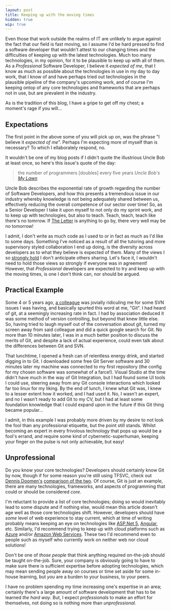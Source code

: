 ```yaml
---
layout: post
title: Keeping up with the moving times
hidden: true
wip: true
---
```


Even those that work outside the realms of IT are unlikely to argue against the fact that our field is fast moving, so I assume I'd be hard pressed to find a software developer that wouldn't attest to our changing times and the difficulties of keeping up with the latest technologies. Much too many technologies, in my opinion, for it to be plausible to keep up with all of them. As a _Professional_ Software Developer, I believe it _expected of me_, that I know as much as possible about the technologies in use in my day to day work, that I know of and have perhaps tried out technologies in the plausible pipeline of the company's upcoming work, and of course I'm keeping ontop of any core technologies and frameworks that are perhaps not in use, but are prevalent in the industry.

As is the tradition of this blog, I have a gripe to get off my chest; a moment's rage if you will...

## Expectations

The first point in the above some of you will pick up on, was the phrase "I believe it _expected of me_". Perhaps I'm expecting more of myself than is necessary? To which I ellaborately respond, no.

It wouldn't be one of my blog posts if I didn't quote the illustrious Uncle Bob at least once, so here's this issue's quote of the day:

> the number of programmers [doubles] every five years
_Uncle Bob's [My Lawn](http://blog.cleancoder.com/uncle-bob/2014/06/20/MyLawn.html)_

Uncle Bob describes the exponential rate of growth regarding the number of Software Developers, and how this presents a tremendous issue in our industry whereby knowledge is not being adequately shared between us, effectively reducing the overall competence of our sector over time! So, as a Senior Developer I take it upon myself to not only do my sprint work, and to keep up with technologies, but also to teach. Teach, teach, teach like there's no tomrrow. If [The Letter](https://blog.8thlight.com/uncle-bob/2012/01/12/The-Letter.html) is anything to go by, there very well may be no tomorrow!

I admit, I don't write as much code as I used to or in fact as much as I'd like to some days. Something I've noticed as a result of all the tutoring and more supervisory styled collaboration I end up doing, is the diversity across developers as to what they believe is expected of them. Many of the views I so [strongly hold](http://blog.codinghorror.com/strong-opinions-weakly-held/) I don't anticipate others sharing. Let's face it, I wouldn't need to hold those views so strongly if everyone was in agreement! However, that _Professional_ developers are expected to try and keep up with the moving times, is one I don't think can, nor should be argued.

## Practical Example

Some 4 or 5 years ago, [a colleague](http://blog.devbot.net/testing/#guru) was jovially ridiculing me for some SVN issues I was having, and basically spurted this word at me, "Git". I had heard of git, at a seemingly increasing rate in fact. I had by association deduced it was some method of version controlling, but beyond that knew little else. So, having tried to laugh myself out of the conversation about git, turned my screen away from said colleague and did a quick google search for Git. No more than 10 minutes later, I was in a much better position to discuss the merits of Git, and despite a lack of actual experience, could even talk about the differences between Git and SVN.

That lunchtime, I opened a fresh can of relentless energy drink, and started digging in to Git. I downloaded some free Git Server software and 30 minutes later my machine was connected to my first repository (the config for my chosen software was somewhat of a farce!). Visual Studio at the time didn't have much in the way of Git Integration, but I had found some UI tools I could use, steering away from any Git console interactions which looked far too linux for my liking. By the end of lunch, I knew what Git was, I knew to a lesser extent how it worked, and I had used it. No, I wasn't an expert, and no I wasn't ready to add Git to my CV, but I had at least some foundation knowledge that I could expand upon in the future if this Git thing became popular...

I admit, in this example I was probably more driven by my desire to not look the fool than any professional etiquette, but the point still stands. Whilst becoming an expert in every frivolous technology that pops up would be a fool's errand, and require some kind of cybernetic-superhuman, keeping your finger on the pulse is not only achievable, but easy!

## Unprofessional

Do you know your core technologies? Developers should certainly know Git by now, though if for some reason you're still using TFSVC, check out [Dennis Doomen's](https://twitter.com/ddoomen) [comparison of the two](http://www.continuousimprover.com/2015/06/why-you-should-abandon-tfs-source.html). Of course, Git is just an example, there are many technologies, frameworks, and aspects of programming that could or should be considered _core_.

I'm reluctant to provide a list of core technologies; doing so would inevitably lead to some dispute and if nothing else, would mean this article doesn't age well as those core technologies shift. However, developers should have _some_ level of web experience to stay current, which at time of writing probably means keeping an eye on technologies like [ASP.Net 5](https://get.asp.net/), [Angular](https://angularjs.org/), etc. Similarly, I'd recommend trying to keep up with cloud platforms such as [Azure](https://azure.microsoft.com/en-gb/) and/or [Amazon Web Services](https://aws.amazon.com/). These two I'd recommend even to people such as myself who currently work on neither web nor cloud solutions!

Don't be one of _those people_ that think anything required on-the-job should be taught on-the-job. Sure, your company is obviously going to have to make sure there is sufficient expertise before adopting technologies, which may mean sending people away on courses or time set aside for some in-house learning, but _you_ are a burden to your business, to your peers.

I have no problem spending my time increasing one's expertise in an area; certainly there's a large amount of software development that has to be learned _the hard way_. But, I expect _professionals_ to make an effort for themselves, not doing so is nothing more than _unprofessional_.
